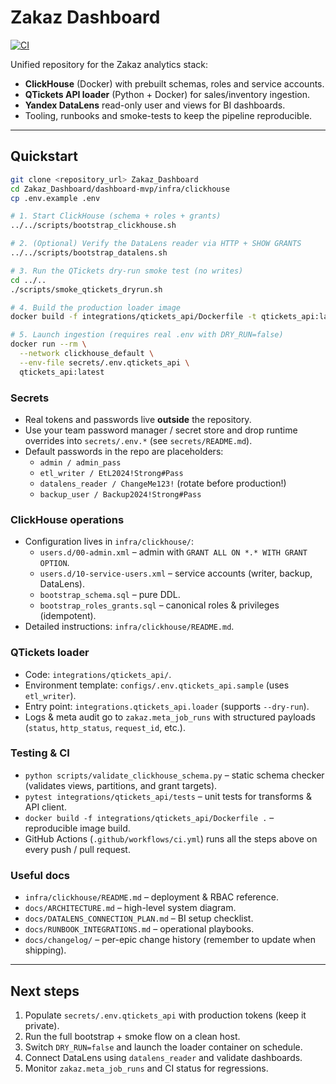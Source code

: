 # Zakaz Dashboard

[![CI](https://github.com/zakaz-dashboard/Zakaz_Dashboard/actions/workflows/ci.yml/badge.svg)](https://github.com/zakaz-dashboard/Zakaz_Dashboard/actions/workflows/ci.yml)

Unified repository for the Zakaz analytics stack:

- **ClickHouse** (Docker) with prebuilt schemas, roles and service accounts.
- **QTickets API loader** (Python + Docker) for sales/inventory ingestion.
- **Yandex DataLens** read-only user and views for BI dashboards.
- Tooling, runbooks and smoke-tests to keep the pipeline reproducible.

---

## Quickstart

```bash
git clone <repository_url> Zakaz_Dashboard
cd Zakaz_Dashboard/dashboard-mvp/infra/clickhouse
cp .env.example .env

# 1. Start ClickHouse (schema + roles + grants)
../../scripts/bootstrap_clickhouse.sh

# 2. (Optional) Verify the DataLens reader via HTTP + SHOW GRANTS
../../scripts/bootstrap_datalens.sh

# 3. Run the QTickets dry-run smoke test (no writes)
cd ../..
./scripts/smoke_qtickets_dryrun.sh

# 4. Build the production loader image
docker build -f integrations/qtickets_api/Dockerfile -t qtickets_api:latest .

# 5. Launch ingestion (requires real .env with DRY_RUN=false)
docker run --rm \
  --network clickhouse_default \
  --env-file secrets/.env.qtickets_api \
  qtickets_api:latest
```

### Secrets

- Real tokens and passwords live **outside** the repository.
- Use your team password manager / secret store and drop runtime overrides into
  `secrets/.env.*` (see `secrets/README.md`).
- Default passwords in the repo are placeholders:
  - `admin / admin_pass`
  - `etl_writer / EtL2024!Strong#Pass`
  - `datalens_reader / ChangeMe123!` (rotate before production!)
  - `backup_user / Backup2024!Strong#Pass`

### ClickHouse operations

- Configuration lives in `infra/clickhouse/`:
  - `users.d/00-admin.xml` – admin with `GRANT ALL ON *.* WITH GRANT OPTION`.
  - `users.d/10-service-users.xml` – service accounts (writer, backup, DataLens).
  - `bootstrap_schema.sql` – pure DDL.
  - `bootstrap_roles_grants.sql` – canonical roles & privileges (idempotent).
- Detailed instructions: `infra/clickhouse/README.md`.

### QTickets loader

- Code: `integrations/qtickets_api/`.
- Environment template: `configs/.env.qtickets_api.sample` (uses `etl_writer`).
- Entry point: `integrations.qtickets_api.loader` (supports `--dry-run`).
- Logs & meta audit go to `zakaz.meta_job_runs` with structured payloads
  (`status`, `http_status`, `request_id`, etc.).

### Testing & CI

- `python scripts/validate_clickhouse_schema.py` – static schema checker
  (validates views, partitions, and grant targets).
- `pytest integrations/qtickets_api/tests` – unit tests for transforms & API client.
- `docker build -f integrations/qtickets_api/Dockerfile .` – reproducible image build.
- GitHub Actions (`.github/workflows/ci.yml`) runs all the steps above on every
  push / pull request.

### Useful docs

- `infra/clickhouse/README.md` – deployment & RBAC reference.
- `docs/ARCHITECTURE.md` – high-level system diagram.
- `docs/DATALENS_CONNECTION_PLAN.md` – BI setup checklist.
- `docs/RUNBOOK_INTEGRATIONS.md` – operational playbooks.
- `docs/changelog/` – per-epic change history (remember to update when shipping).

---

## Next steps

1. Populate `secrets/.env.qtickets_api` with production tokens (keep it private).
2. Run the full bootstrap + smoke flow on a clean host.
3. Switch `DRY_RUN=false` and launch the loader container on schedule.
4. Connect DataLens using `datalens_reader` and validate dashboards.
5. Monitor `zakaz.meta_job_runs` and CI status for regressions.
